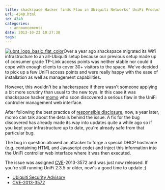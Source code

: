 ```yaml
---
title: shackspace Hacker finds Flaw in Ubiquiti Networks' UniFi Products
url: 4340.html
id: 4340
categories:
  - announcements
date: 2013-10-23 10:27:38
tags:
---
```


[![ubnt_logo_basic_flat_color](https://blog.shackspace.de/wp-content/uploads/2013/10/ubnt_logo_basic_flat_color.png)](https://blog.shackspace.de/wp-content/uploads/2013/10/ubnt_logo_basic_flat_color.png)Over a year ago shackspace migrated its Wifi infrastructure to an all-Ubiquiti setup because our previous setup made up of consumer grade TP-Link access points was neither stable nor could it cope with enough clients to cover 30+ visitors to the space. We've decided to pick up a few UniFi access points and were really happy with the ease of installation as well as management capabilities.

However, this wouldn't be a hackerspace if there wasn't someone applying a bit more scrutiny than usual to the new toys.
In this case it was shackspace hacker [momo](https://twitter.com/momorientes) who soon discovered a serious flaw in the UniFi controller management web interface.

After following the best practice of [responsible disclosure](http://en.wikipedia.org/wiki/Responsible_disclosure), now, a year later, momo can talk about the details behind the issue.
A fix for the bug discovered has already made its way into updates quite a while ago so if you kept your infrastructure up to date, you're already safe from that particular bug.

The bug in question allowed an attacker to forge a special DHCP hostname (e.g. containing HTML and Javascript code) and inject this information into the UniFi controller web interface where it was then executed.

The issue was assigned [CVE](http://en.wikipedia.org/wiki/Common_Vulnerabilities_and_Exposures)-2013-3572 and was just now released. If you're still running UniFi 2.3.5 or older, now's a good time to update ;)

*   [<span style="line-height: 13px;">Ubiquiti Security Advisory</span>](https://community.ubnt.com/t5/UniFi/Security-Advisory-CVE-2013-3572/m-p/601047#U601047)
*   [CVE-2013-3572](http://dl.ubnt.com/unifi/static/cve-2013-3572.html)